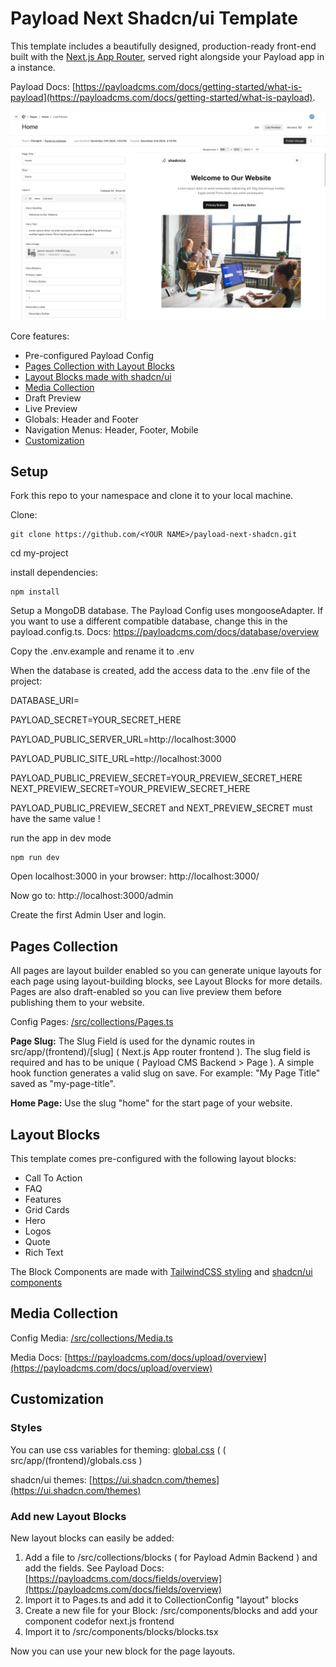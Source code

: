 # Payload Next Shadcn/ui Template

This template includes a beautifully designed, production-ready front-end built with the [Next.js App Router](https://nextjs.org/docs/app/building-your-application/routing), served right alongside your Payload app in a instance.

Payload Docs: [https://payloadcms.com/docs/getting-started/what-is-payload](https://payloadcms.com/docs/getting-started/what-is-payload).

![preview](./preview.png)

Core features:

- Pre-configured Payload Config
- [Pages Collection with Layout Blocks](#pages-collection)
- [Layout Blocks made with shadcn/ui](#layout-blocks)
- [Media Collection](#media-collection)
- Draft Preview
- Live Preview
- Globals: Header and Footer
- Navigation Menus: Header, Footer, Mobile
- [Customization](#customization)

## Setup

Fork this repo to your namespace and clone it to your local machine.

Clone:

```
git clone https://github.com/<YOUR NAME>/payload-next-shadcn.git
```

cd my-project

install dependencies:

```
npm install
```

Setup a MongoDB database. The Payload Config uses mongooseAdapter. If you want to use a different compatible database, change this in the payload.config.ts. Docs: https://payloadcms.com/docs/database/overview

Copy the .env.example and rename it to .env

When the database is created, add the access data to the .env file of the project:

DATABASE_URI=

PAYLOAD_SECRET=YOUR_SECRET_HERE

PAYLOAD_PUBLIC_SERVER_URL=http://localhost:3000

PAYLOAD_PUBLIC_SITE_URL=http://localhost:3000

PAYLOAD_PUBLIC_PREVIEW_SECRET=YOUR_PREVIEW_SECRET_HERE
NEXT_PREVIEW_SECRET=YOUR_PREVIEW_SECRET_HERE

PAYLOAD_PUBLIC_PREVIEW_SECRET and NEXT_PREVIEW_SECRET must have the same value !

run the app in dev mode

```
npm run dev
```

Open localhost:3000 in your browser: http://localhost:3000/

Now go to: http://localhost:3000/admin

Create the first Admin User and login.

## Pages Collection

All pages are layout builder enabled so you can generate unique layouts for each page using layout-building blocks, see Layout Blocks for more details. Pages are also draft-enabled so you can live preview them before publishing them to your website.

Config Pages: [/src/collections/Pages.ts](https://github.com/mrtzdev/payload-next-shadcn/blob/main/src/collections/Pages.ts)

**Page Slug:** The Slug Field is used for the dynamic routes in src/app/(frontend)/[slug] ( Next.js App router frontend ).
The slug field is required and has to be unique ( Payload CMS Backend > Page ). A simple hook function generates a valid slug on save. For example: "My Page Title" saved as "my-page-title".

**Home Page:** Use the slug "home" for the start page of your website.

## Layout Blocks

This template comes pre-configured with the following layout blocks:

- Call To Action
- FAQ
- Features
- Grid Cards
- Hero
- Logos
- Quote
- Rich Text

The Block Components are made with [TailwindCSS styling](https://tailwindcss.com/) and [shadcn/ui components](https://ui.shadcn.com/)

## Media Collection

Config Media: [/src/collections/Media.ts](https://github.com/mrtzdev/payload-next-shadcn/blob/main/src/collections/Media.ts)

Media Docs: [https://payloadcms.com/docs/upload/overview](https://payloadcms.com/docs/upload/overview)

## Customization

### Styles

You can use css variables for theming: [global.css](<https://github.com/mrtzdev/payload-next-shadcn/blob/main/src/app/(frontend)/globals.css>) ( ( src/app/(frontend)/globals.css )

shadcn/ui themes: [https://ui.shadcn.com/themes](https://ui.shadcn.com/themes)

### Add new Layout Blocks

New layout blocks can easily be added:

1. Add a file to /src/collections/blocks ( for Payload Admin Backend ) and add the fields.
   See Payload Docs: [https://payloadcms.com/docs/fields/overview](https://payloadcms.com/docs/fields/overview)
2. Import it to Pages.ts and add it to CollectionConfig "layout" blocks
3. Create a new file for your Block: /src/components/blocks and add your component codefor next.js frontend
4. Import it to /src/components/blocks/blocks.tsx

Now you can use your new block for the page layouts.

